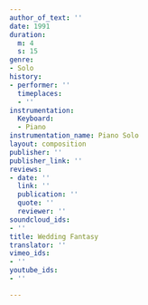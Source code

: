 ```yaml
---
author_of_text: ''
date: 1991
duration:
  m: 4
  s: 15
genre:
- Solo
history:
- performer: ''
  timeplaces:
  - ''
instrumentation:
  Keyboard:
  - Piano
instrumentation_name: Piano Solo
layout: composition
publisher: ''
publisher_link: ''
reviews:
- date: ''
  link: ''
  publication: ''
  quote: ''
  reviewer: ''
soundcloud_ids:
- ''
title: Wedding Fantasy
translator: ''
vimeo_ids:
- ''
youtube_ids:
- ''

---
```

